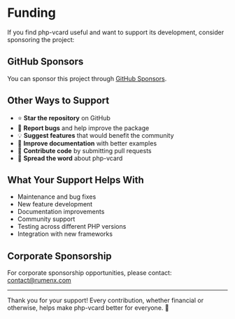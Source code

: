 # Funding

If you find php-vcard useful and want to support its development, consider sponsoring the project:

## GitHub Sponsors

You can sponsor this project through [GitHub Sponsors](https://github.com/sponsors/RumenDamyanov).

## Other Ways to Support

- ⭐ **Star the repository** on GitHub
- 🐛 **Report bugs** and help improve the package
- 💡 **Suggest features** that would benefit the community
- 📖 **Improve documentation** with better examples
- 🔀 **Contribute code** by submitting pull requests
- 📢 **Spread the word** about php-vcard

## What Your Support Helps With

- Maintenance and bug fixes
- New feature development
- Documentation improvements
- Community support
- Testing across different PHP versions
- Integration with new frameworks

## Corporate Sponsorship

For corporate sponsorship opportunities, please contact: contact@rumenx.com

---

Thank you for your support! Every contribution, whether financial or otherwise, helps make php-vcard better for everyone. 💖
